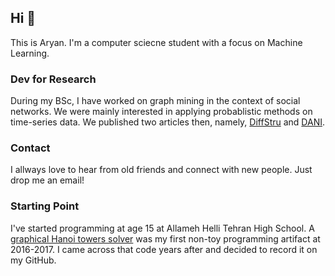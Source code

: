 ## Hi 👋

This is Aryan. I'm a computer sciecne student with a focus on Machine Learning.

### Dev for Research

During my BSc, I have worked on graph mining in the context of social networks. We were mainly interested in applying probablistic methods on time-series data. We published two articles then, namely, [DiffStru](https://github.com/maryram/DiffStru) and [DANI](https://github.com/AryanAhadinia/DANI).

### Contact

I allways love to hear from old friends and connect with new people. Just drop me an email!

### Starting Point

I've started programming at age 15 at Allameh Helli Tehran High School. A [graphical Hanoi towers solver](https://github.com/AryanAhadinia/hanoi) was my first non-toy programming artifact at 2016-2017. I came across that code years after and decided to record it on my GitHub.
